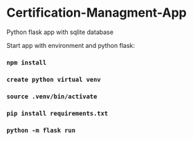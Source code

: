 # Certification-Managment-App

Python flask app with sqlite database

Start app with environment and python flask:

### `npm install`

### `create python virtual venv`

### `source .venv/bin/activate`

### `pip install requirements.txt`

### `python -m flask run`
